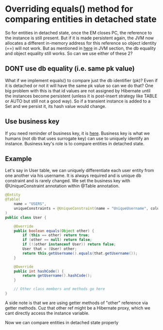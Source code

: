 # Overriding equals() method for comparing entities in detached state
So for entities in detached state, once the EM closes PC, the reference to the instance is still present.
But if it is made persistent again, the JVM now allocates a different in-memory address for this reference so object identity (==) will not work.
But as mentioned in [here](https://github.com/brian6484/CSKnowledge/blob/main/Backend/JPA/JavaIdentityAndEquality.md) in JVM section, the db equality and
object equality still works. So can we use either of these 2?

## DONT use db equality (i.e. same pk value)
What if we implement equals() to compare just the db identifier (pk)? Even if it is detached or not it will have the same pk value so can we do that?
One big problem with this is that id values are not assigned by Hibernate until the instances become persistent (unless it is post-insert strategy 
like TABLE or AUTO but still not a good way). So if a transient instance is added to a Set and we persist it, its hash value would change.

## Use business key
If you need reminder of business key, it is [here](https://github.com/brian6484/CSKnowledge/blob/main/Backend/JPA/@IdonNaturalKeyVSSurrogateKey.md). Business key is what we humans (not db that uses surrogate key) can use to uniquely identify an instance. Business key's role is to compare entities in detached state.

## Example
Let's say in User table, we can uniquely differentiate each user entity from one another via his username. It is always required and is unique db constraint and is rarely changed. We set the business key with @UniqueConstraint annotation within @Table annotation.

```java
@Entity
@Table(
    name = "USERS",
    uniqueConstraints = @UniqueConstraint(name = "UniqueUsername", columnNames = "USERNAME")
)
public class User {

    @Override
    public boolean equals(Object other) {
        if (this == other) return true;
        if (other == null) return false;
        if (!(other instanceof User)) return false;
        User that = (User) other;
        return this.getUsername().equals(that.getUsername());
    }

    @Override
    public int hashCode() {
        return getUsername().hashCode();
    }

    // Other class members and methods go here
}
```

A side note is that we are using getter methods of "other" reference via getter methods. Cuz that other ref might be a Hibernate proxy, which we cant directly access the instance variable.

Now we can compare entities in detached state properly 
